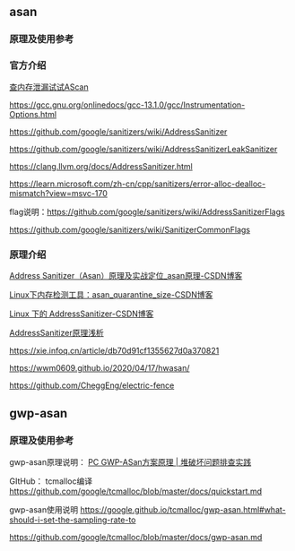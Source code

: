 ## asan
### 原理及使用参考
### 官方介绍
[查内存泄漏试试AScan](https://www.jianshu.com/p/9e85345e500b)

https://gcc.gnu.org/onlinedocs/gcc-13.1.0/gcc/Instrumentation-Options.html

https://github.com/google/sanitizers/wiki/AddressSanitizer

https://github.com/google/sanitizers/wiki/AddressSanitizerLeakSanitizer

https://clang.llvm.org/docs/AddressSanitizer.html

https://learn.microsoft.com/zh-cn/cpp/sanitizers/error-alloc-dealloc-mismatch?view=msvc-170

flag说明：https://github.com/google/sanitizers/wiki/AddressSanitizerFlags

https://github.com/google/sanitizers/wiki/SanitizerCommonFlags

### 原理介绍
[Address Sanitizer（Asan）原理及实战定位_asan原理-CSDN博客](https://blog.csdn.net/wads23456/article/details/105141997?utm_medium=distribute.pc_relevant.none-task-blog-BlogCommendFromMachineLearnPai2-1.nonecase&depth_1-utm_source=distribute.pc_relevant.none-task-blog-BlogCommendFromMachineLearnPai2-1.nonecase)

[Linux下内存检测工具：asan_quarantine_size-CSDN博客](https://blog.csdn.net/hanlizhong85/article/details/78076668?utm_source=blogxgwz6)

[Linux 下的 AddressSanitizer-CSDN博客](https://blog.csdn.net/tq08g2z/article/details/90347700)

[AddressSanitizer原理浅析](https://www.jianshu.com/p/8f5830431266)

https://xie.infoq.cn/article/db70d91cf1355627d0a370821

https://wwm0609.github.io/2020/04/17/hwasan/

https://github.com/CheggEng/electric-fence

## gwp-asan
### 原理及使用参考
gwp-asan原理说明：
[PC GWP-ASan方案原理 | 堆破坏问题排查实践](https://mp.weixin.qq.com/s/xipHtjHPVlyFQ6W-1HfUQQ)

GItHub：
tcmalloc编译 https://github.com/google/tcmalloc/blob/master/docs/quickstart.md

gwp-asan使用说明 https://google.github.io/tcmalloc/gwp-asan.html#what-should-i-set-the-sampling-rate-to

https://github.com/google/tcmalloc/blob/master/docs/gwp-asan.md
